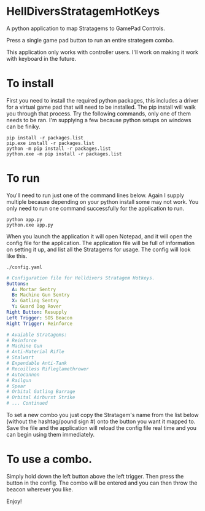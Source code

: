 # HellDiversStratagemHotKeys
A python application to map Stratagems to GamePad Controls.

Press a single game pad button to run an entire strategem combo.

This application only works with controller users. I'll work on making it work with keyboard in the future.

# To install
First you need to install the required python packages, this includes a driver for a virtual game pad that will need to be installed. The pip install will walk you through that process.
Try the following commands, only one of them needs to be ran. I'm supplying a few because python setups on windows can be finiky.
```
pip install -r packages.list
pip.exe install -r packages.list
python -m pip install -r packages.list
python.exe -m pip install -r packages.list
```
# To run
You'll need to run just one of the command lines below. Again I supply multiple because depending on your python install some may not work. You only need to run one command successfully for the application to run.
```
python app.py
python.exe app.py
```

When you launch the application it will open Notepad, and it will open the config file for the application. The application file will be full of information on setting it up, and list all the Stratagems for usage.
The config will look like this.

```./config.yaml```
```yaml
# Configuration file for Helldivers Stratagem Hotkeys.
Buttons:
  A: Mortar Sentry
  B: Machine Gun Sentry
  X: Gatling Sentry
  Y: Guard Dog Rover
Right Button: Resupply
Left Trigger: SOS Beacon
Right Trigger: Reinforce

# Avaiable Stratagems: 
# Reinforce
# Machine Gun
# Anti-Material Rifle
# Stalwart
# Expendable Anti-Tank
# Recoilless Rifleglamethrower
# Autocannon
# Railgun
# Spear
# Orbital Gatling Barrage
# Orbital Airburst Strike
# ... Continued
```

To set a new combo you just copy the Stratagem's name from the list below (without the hashtag/pound sign #) onto the button you want it mapped to.
Save the file and the application will reload the config file real time and you can begin using them immediately.

# To use a combo.
Simply hold down the left button above the left trigger. Then press the button in the config. The combo will be entered and you can then throw the beacon wherever you like.

Enjoy!
